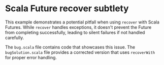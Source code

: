 # Scala Future recover subtlety

This example demonstrates a potential pitfall when using `recover` with Scala Futures. While `recover` handles exceptions, it doesn't prevent the Future from completing successfully, leading to silent failures if not handled carefully.

The `bug.scala` file contains code that showcases this issue. The `bugSolution.scala` file provides a corrected version that uses `recoverWith` for proper error handling.